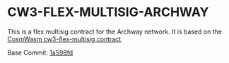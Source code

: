 # CW3-FLEX-MULTISIG-ARCHWAY

This is a flex multisig contract for the Archway network. It is based on the
[CosmWasm cw3-flex-multisig contract](https://github.com/CosmWasm/cw-plus/tree/main/contracts/cw3-flex-multisig).

Base Commit: [1a598fd](https://github.com/CosmWasm/cw-plus/commit/1a598fd99f788e1f0a2d735ff7d19571ca70205c)
